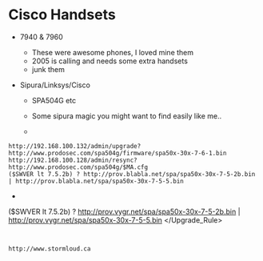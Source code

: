 # Cisco Handsets 

* 7940 & 7960 
  * These were awesome phones, I loved mine them
  * 2005 is calling and needs some extra handsets
  * junk them
  
* Sipura/Linksys/Cisco
  * SPA504G etc
  
  * Some sipura magic you might want to find easily like me..
  * 
```
http://192.168.100.132/admin/upgrade?http://www.prodosec.com/spa504g/firmware/spa50x-30x-7-6-1.bin
http://192.168.100.128/admin/resync?http://www.prodosec.com/spa504g/$MA.cfg
($SWVER lt 7.5.2b) ? http://prov.blabla.net/spa/spa50x-30x-7-5-2b.bin | http://prov.blabla.net/spa/spa50x-30x-7-5-5.bin

```
  * ``` <Upgrade_Rule group="Provisioning/Firmware_Upgrade">
($SWVER lt 7.5.2b) ? http://prov.vygr.net/spa/spa50x-30x-7-5-2b.bin | http://prov.vygr.net/spa/spa50x-30x-7-5-5.bin
</Upgrade_Rule>
 ```
 

http://www.stormloud.ca
